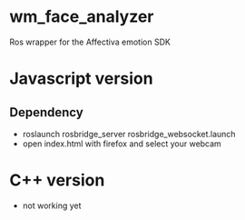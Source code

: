 # wm_face_analyzer
Ros wrapper for the Affectiva emotion SDK


# Javascript version
## Dependency
- roslaunch rosbridge_server rosbridge_websocket.launch
- open index.html with firefox and select your webcam

# C++ version
- not working yet